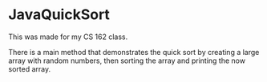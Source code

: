 # JavaQuickSort
This was made for my CS 162 class.

There is a main method that demonstrates the quick sort by creating a large array with random numbers, then sorting the array and printing the now sorted array.
